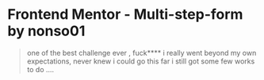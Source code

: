 # Frontend Mentor - Multi-step-form by nonso01

> one of the best challenge ever , fuck**** i really went beyond 
> my own expectations, never knew i could go this far 
> i still got some few works to do ....



